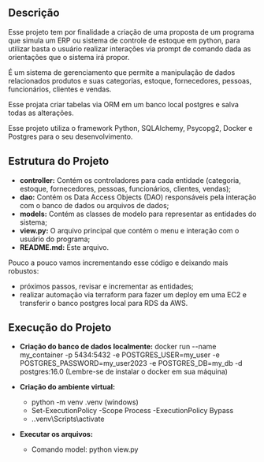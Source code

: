 ## Descrição

Esse projeto tem por finalidade a criação de uma proposta de um programa que simula um ERP ou sistema de controle de estoque em python, para utilizar basta o usuário realizar interações via prompt de comando dada as orientações que o sistema irá propor.

É um sistema de gerenciamento que permite a manipulação de dados relacionados produtos e suas categorias, estoque, fornecedores, pessoas, funcionários, clientes e vendas. 

Esse projata criar tabelas via ORM em um banco local postgres e salva todas as alterações.

Esse projeto utiliza o framework Python, SQLAlchemy, Psycopg2, Docker e Postgres para o seu desenvolvimento.

## Estrutura do Projeto
- **controller:** Contém os controladores para cada entidade (categoria, estoque, fornecedores, pessoas, funcionários, clientes, vendas);
- **dao:** Contém os Data Access Objects (DAO) responsáveis pela interação com o banco de dados ou arquivos de dados;
- **models:** Contém as classes de modelo para representar as entidades do sistema;
- **view.py:** O arquivo principal que contém o menu e interação com o usuário do programa;
- **README.md:** Este arquivo.

Pouco a pouco vamos incrementando esse código e deixando mais robustos:

- próximos passos, revisar e incrementar as entidades;
- realizar automação via terraform para fazer um deploy em uma EC2 e transferir o banco postgres local para RDS da AWS. 

## Execução do Projeto

- **Criação do banco de dados localmente:** docker run --name my_container -p 5434:5432 -e POSTGRES_USER=my_user -e POSTGRES_PASSWORD=my_user2023 -e POSTGRES_DB=my_db -d postgres:16.0 (Lembre-se de instalar o docker em sua máquina)

- **Criação do ambiente virtual:** 

    - python -m venv .venv (windows)
    - Set-ExecutionPolicy -Scope Process -ExecutionPolicy Bypass
    - .\.venv\Scripts\activate

- **Executar os arquivos:**

    - Comando model: python view.py
